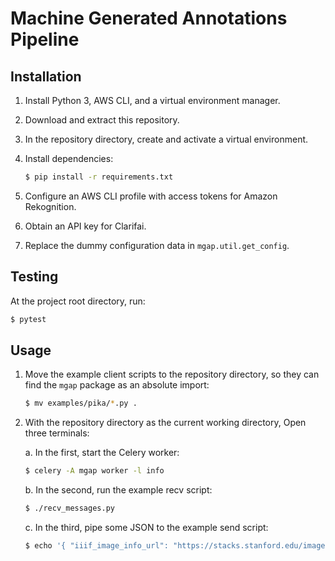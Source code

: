 # Machine Generated Annotations Pipeline

## Installation

1. Install Python 3, AWS CLI, and a virtual environment manager.
2. Download and extract this repository.
3. In the repository directory, create and activate a virtual environment.
4. Install dependencies:

    ```bash
    $ pip install -r requirements.txt
    ```

5. Configure an AWS CLI profile with access tokens for Amazon Rekognition.
6. Obtain an API key for Clarifai.
7. Replace the dummy configuration data in `mgap.util.get_config`.

## Testing

At the project root directory, run:

```bash
$ pytest
```

## Usage

1. Move the example client scripts to the repository directory, so they can find the `mgap` package as an absolute import:

    ```bash
    $ mv examples/pika/*.py .
    ```

2. With the repository directory as the current working directory, Open three terminals:

    a. In the first, start the Celery worker:

    ```bash
    $ celery -A mgap worker -l info
    ```

    b. In the second, run the example recv script:

    ```bash
    $ ./recv_messages.py
    ```

    c. In the third, pipe some JSON to the example send script:

    ```bash
    $ echo '{ "iiif_image_info_url": "https://stacks.stanford.edu/image/iiif/gp903kf9548%2FSC1041_SAIL_Office_1979", "iiif_manifest_url": "https://purl.stanford.edu/gp903kf9548/iiif/manifest", "item_ark": "ark:/00000/aaa.bbb" }' | ./send_messages.py
    ```


